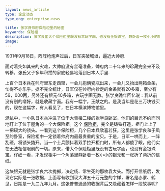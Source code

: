 ```yaml
---
layout: news_article
type: 企业动态
type_eng: enterprise-news

title: 张学良帅府保险柜里的秘密
keywords: 保险柜
description: 张学良偌大个保险柜里既没有古玩字画，也没有金银珠宝，静卧着一枚小小的银元和一张折了两折的信纸，这张普普通通的收据背后又隐藏着怎样一段故事呢?
image: 
---
```

1931年9月18日，阵阵枪炮声过后，日军突破城垣，逼近大帅府.

面对着突如其来的灾难，大帅府没有丝毫准备，帅府内二十年来的珍藏完全来不及转移，张氏父子多年积攒的家底轻易地落到日本人手里.

上百个日本兵在帅府里东走西窜，一会儿抱俩瓷瓶出来，一会儿又抬出两箱金条，忙得不亦乐乎。据不完全统计，日军仅在帅府内抄走的金条就有20多箱，至少有56，000两，另外还有银元40多箱，古玩字画无数。张学良晚年回忆说：我从前没有别的嗜好，就是收藏字画。我有一幅字，王献之的。是我当年是花三万块钱买的，现在这幅字，有人看见了，在日本横滨博物馆里。

混乱中，一小队日本兵冲进了位于大青楼二楼的张学良卧室，他们的目光不约而同地盯上了位于屋角的一个大保险柜。这个 [保险柜](http://www.qnn.com.cn/)，完全是铸铁打造，柜门上上了一把硕大的锁头。一看到这个保险柜，几个日本兵欣喜若狂，这里是张学良和于凤至的卧室，保险柜中一定锁着帅府内最最贵重的宝贝。于是，日军一哄而上，一阵乱砸，将锁头撬开。当一个士兵颤抖着双手拉开柜门时，所有人都傻了眼，他们实在无法相信眼前的一切。原来，偌大个保险柜里既没有古玩字画，也没有金银珠宝。仔细一看，才发现柜中一个角落里静卧着一枚小小的银元和一张折了两折的信纸。

这块银元就是张学良六次抛掷，决定杨、常生死的那枚袁大头。而打开信纸后，发现它实际是一张收据，上面写有收到现大洋五十万元整的字样，署名是赤冢、鹤见，日期是一九二九年九月。这张普普通通的收据背后又隐藏着怎样一段故事呢?
